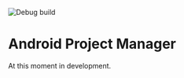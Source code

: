 ![Debug build](https://img.shields.io/github/workflow/status/lem0nez/apm/CMake/dev?label=debug)

# Android Project Manager
At this moment in development.
